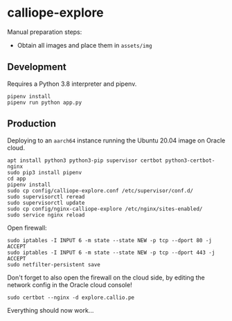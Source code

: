 # calliope-explore

Manual preparation steps:

* Obtain all images and place them in `assets/img`

## Development

Requires a Python 3.8 interpreter and pipenv.

```
pipenv install
pipenv run python app.py
```

## Production

Deploying to an `aarch64` instance running the Ubuntu 20.04 image on Oracle cloud.

```
apt install python3 python3-pip supervisor certbot python3-certbot-nginx
sudo pip3 install pipenv
cd app
pipenv install
sudo cp config/calliope-explore.conf /etc/supervisor/conf.d/
sudo supervisorctl reread
sudo supervisorctl update
sudo cp config/nginx-calliope-explore /etc/nginx/sites-enabled/
sudo service nginx reload
```

Open firewall:

```
sudo iptables -I INPUT 6 -m state --state NEW -p tcp --dport 80 -j ACCEPT
sudo iptables -I INPUT 6 -m state --state NEW -p tcp --dport 443 -j ACCEPT
sudo netfilter-persistent save
```

Don't forget to also open the firewall on the cloud side, by editing the network config in the Oracle cloud console!

```
sudo certbot --nginx -d explore.callio.pe
```

Everything should now work...
